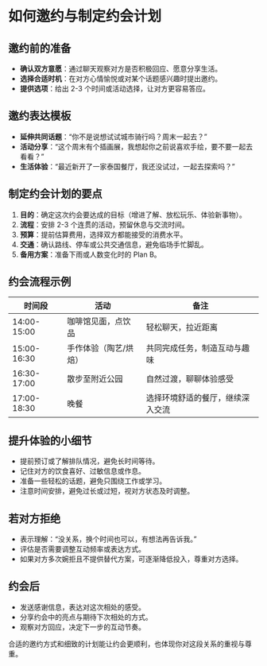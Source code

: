 # 如何邀约与制定约会计划

## 邀约前的准备

- **确认双方意愿**：通过聊天观察对方是否积极回应、愿意分享生活。
- **选择合适时机**：在对方心情愉悦或对某个话题感兴趣时提出邀约。
- **提供选项**：给出 2-3 个时间或活动选择，让对方更容易答应。

## 邀约表达模板

- **延伸共同话题**：“你不是说想试试城市骑行吗？周末一起去？”
- **活动分享**：“这个周末有个插画展，我想起你之前说喜欢手绘，要不要一起去看看？”
- **生活体验**：“最近新开了一家泰国餐厅，我还没试过，一起去探索吗？”

## 制定约会计划的要点

1. **目的**：确定这次约会要达成的目标（增进了解、放松玩乐、体验新事物）。
2. **流程**：安排 2-3 个连贯的活动，预留休息与交流时间。
3. **预算**：提前估算费用，选择双方都能接受的消费水平。
4. **交通**：确认路线、停车或公共交通信息，避免临场手忙脚乱。
5. **备用方案**：准备下雨或人数变化时的 Plan B。

## 约会流程示例

| 时间段       | 活动                           | 备注                                       |
| ------------ | ------------------------------ | ------------------------------------------ |
| 14:00-15:00  | 咖啡馆见面，点饮品             | 轻松聊天，拉近距离                         |
| 15:00-16:30  | 手作体验（陶艺/烘焙）         | 共同完成任务，制造互动与趣味               |
| 16:30-17:00  | 散步至附近公园                 | 自然过渡，聊聊体验感受                     |
| 17:00-18:30  | 晚餐                           | 选择环境舒适的餐厅，继续深入交流           |

## 提升体验的小细节

- 提前预订或了解排队情况，避免长时间等待。
- 记住对方的饮食喜好、过敏信息或作息。
- 准备一些轻松的话题，避免只围绕工作或学习。
- 注意时间安排，避免过长或过短，视对方状态及时调整。

## 若对方拒绝

- 表示理解：“没关系，换个时间也可以，有想法再告诉我。”
- 评估是否需要调整互动频率或表达方式。
- 如果对方多次婉拒且不提供替代方案，可逐渐降低投入，尊重对方选择。

## 约会后

- 发送感谢信息，表达对这次相处的感受。
- 分享约会中的亮点与期待下次相处的方式。
- 观察对方回应，决定下一步的互动节奏。

合适的邀约方式和细致的计划能让约会更顺利，也体现你对这段关系的重视与尊重。
